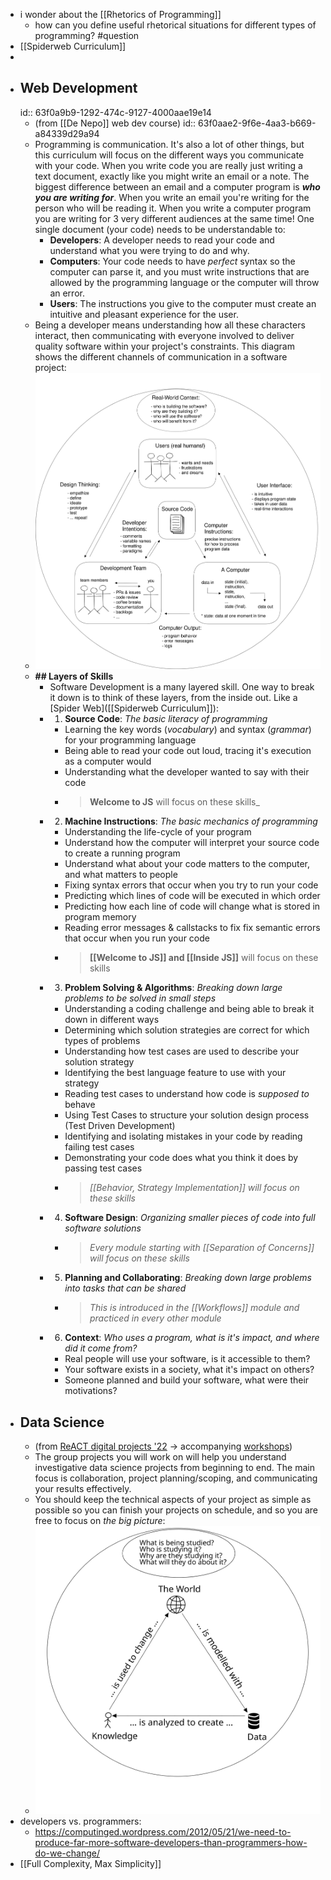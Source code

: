 - i wonder about the [[Rhetorics of Programming]]
	- how can you define useful rhetorical situations for different types of programming? #question
- [[Spiderweb Curriculum]]
-
- ## Web Development
  id:: 63f0a9b9-1292-474c-9127-4000aae19e14
	- (from [[De Nepo]] web dev course)
	  id:: 63f0aae2-9f6e-4aa3-b669-a84339d29a94
	- Programming is communication. It's also a lot of other things, but this curriculum will focus on the different ways you communicate with your code.
	  When you write code you are really just writing a text document, exactly like you might write an email or a note. The biggest difference between an email and a computer program is ***who you are writing for***.
	  When you write an email you're writing for the person who will be reading it. When you write a computer program you are writing for 3 very different audiences at the same time! One single document (your code) needs to be understandable to:
		- **Developers**: A developer needs to read your code and understand what you were trying to do and why.
		- **Computers**: Your code needs to have *_perfect_* syntax so the computer can parse it, and you must write instructions that are allowed by the programming language or the computer will throw an error.
		- **Users**: The instructions you give to the computer must create an intuitive and pleasant experience for the user.
	- Being a developer means understanding how all these characters interact, then communicating with everyone involved to deliver quality software within your project's constraints. This diagram shows the different channels of communication in a software project:
	- ![rhetorical-situation.svg](../assets/rhetorical-situation_1676716515416_0.svg)
	- **## Layers of Skills**
		- Software Development is a many layered skill. One way to break it down is to think of these layers, from the inside out. Like a [Spider Web]([[Spiderweb Curriculum]]):
		- 1. **Source Code**: *_The basic literacy of programming_*
			- Learning the key words (*vocabulary*) and syntax (*grammar*) for your programming language
			- Being able to read your code out loud, tracing it's execution as a computer would
			- Understanding what the developer wanted to say with their code
			- > **Welcome to JS** will focus on these skills\_
		- 2. **Machine Instructions**: *_The basic mechanics of programming_*
			- Understanding the life-cycle of your program
			- Understand how the computer will interpret your source code to create a running program
			- Understand what about your code matters to the computer, and what matters to people
			- Fixing syntax errors that occur when you try to run your code
			- Predicting which lines of code will be executed in which order
			- Predicting how each line of code will change what is stored in program memory
			- Reading error messages & callstacks to fix fix semantic errors that occur when you run your code
			- > **[[Welcome to JS]] and [[Inside JS]]** will focus on these skills
		- 3. **Problem Solving & Algorithms**: *_Breaking down large problems to be solved in small steps_*
			- Understanding a coding challenge and being able to break it down in different ways
			- Determining which solution strategies are correct for which types of problems
			- Understanding how test cases are used to describe your solution strategy
			- Identifying the best language feature to use with your strategy
			- Reading test cases to understand how code is *_supposed to_* behave
			- Using Test Cases to structure your solution design process \(Test Driven Development\)
			- Identifying and isolating mistakes in your code by reading failing test cases
			- Demonstrating your code does what you think it does by passing test cases
			- > *[[Behavior, Strategy Implementation]] will focus on these skills*
		- 4. **Software Design**: *_Organizing smaller pieces of code into full software solutions_*
			- > *_Every module starting with [[Separation of Concerns]] will focus on these skills_*
		- 5. **Planning and Collaborating**: *Breaking down large problems into tasks that can be shared*
			- > *This is introduced in the [[Workflows]] module and practiced in every other module*
		- 6. **Context**: *Who uses a program, what is it's impact, and where did it come from?*
			- Real people will use your software, is it accessible to them?
			- Your software exists in a society, what it's impact on others?
			- Someone planned and build your software, what were their motivations?
- ## Data Science
	- (from [ReACT digital projects '22](https://github.com/MIT-ReACT/digital-projects-2022/tree/main/guides) -> accompanying [workshops](https://github.com/MIT-ReACT/digital-projects-workshops-2022/))
	- The group projects you will work on will help you understand investigative data science projects from beginning to end. The main focus is collaboration, project planning/scoping, and communicating your results effectively.
	- You should keep the technical aspects of your project as simple as possible so you can finish your projects on schedule, and so you are free to focus on _the big picture_:
	- ![the-big-picture.svg](../assets/the-big-picture_1676716610349_0.svg)
- developers vs. programmers:
	- https://computinged.wordpress.com/2012/05/21/we-need-to-produce-far-more-software-developers-than-programmers-how-do-we-change/
- [[Full Complexity, Max Simplicity]]